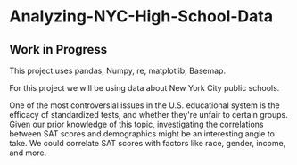 # Analyzing-NYC-High-School-Data
## Work in Progress

This project uses pandas, Numpy, re, matplotlib, Basemap.

For this project we will be using data about New York City public schools.

One of the most controversial issues in the U.S. educational system is the efficacy of standardized tests, and whether they're unfair to certain groups. Given our prior knowledge of this topic, investigating the correlations between SAT scores and demographics might be an interesting angle to take. We could correlate SAT scores with factors like race, gender, income, and more.
